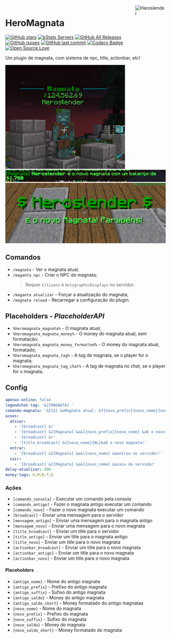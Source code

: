 <img src="https://avatars1.githubusercontent.com/u/16785313?s=96&v=4" alt="Heroslender" title="Heroslender" align="right" height="96" width="96"/>

# HeroMagnata

[![GitHub stars](https://img.shields.io/github/stars/heroslender/HeroMagnata.svg)](https://github.com/heroslender/HeroMagnata/stargazers)
[![bStats Servers](https://img.shields.io/bstats/servers/1621.svg?color=1bcc1b)](https://bstats.org/plugin/bukkit/HeroMagnata)
[![GitHub All Releases](https://img.shields.io/github/downloads/heroslender/HeroMagnata/total.svg?logoColor=fff)](https://github.com/heroslender/HeroMagnata/releases/latest)
[![GitHub issues](https://img.shields.io/github/issues-raw/heroslender/HeroMagnata.svg?label=issues)](https://github.com/heroslender/HeroMagnata/issues)
[![GitHub last commit](https://img.shields.io/github/last-commit/heroslender/HeroMagnata.svg)](https://github.com/heroslender/HeroMagnata/commit)
[![Codacy Badge](https://api.codacy.com/project/badge/Grade/5239a5b8f99b4ed49902b6aaee63f1b2)](https://app.codacy.com/app/heroslender/HeroMagnata?utm_source=github.com&utm_medium=referral&utm_content=heroslender/HeroMagnata&utm_campaign=Badge_Grade_Dashboard)
[![Open Source Love](https://badges.frapsoft.com/os/v1/open-source.svg?v=103)](https://github.com/ellerbrock/open-source-badges/)

Um plugin de magnata, com sistema de npc, title, actionbar, etc!

![Preview](https://github.com/heroslender/HeroMagnata/raw/master/assets/preview_npc.png)
![Preview](https://github.com/heroslender/HeroMagnata/raw/master/assets/preview.png)
![Preview](https://github.com/heroslender/HeroMagnata/raw/master/assets/preview_title.png)

## Comandos

  - `/magnata` - Ver o magnata atual;
  - `/maganta npc` - Criar o NPC de magnata;
    > Requer `Citizens` e `HolographicDisplays` no servidor.
  - `/maganta atualizar` - Forçar a atualização do magnata;
  - `/magnata reload` - Recarregar a configuração do plugin.

## Placeholders - *PlaceholderAPI* 

  - `%heromagnata_magnata%` - O magnata atual;
  - `%heromagnata_magnata_money%` - O money do magnata atual, sem formatação;
  - `%heromagnata_magnata_money_formatted%` - O money do magnata atual, formatado;
  - `%heromagnata_magnata_tag%` - A tag de magnata, se o player for o magnata;
  - `%heromagnata_magnata_tag_chat%` - A tag de magnata no chat, se o player for o magnata.

## Config

```yaml
apenas-online: false
legendchat-tag: '&2[MAGNATA] '
comando-magnata: '&2[$] &aMagnata atual: &7{novo_prefix}{novo_nome}{novo_suffix} &8- &e{novo_saldo}'
acoes:
  ativar:
    - '[broadcast] &r'
    - '[broadcast] &2[Magnata] &a&l{novo_prefix}{novo_nome} &aE o novo magnata com um balanco de &a&l${novo_saldo}'
    - '[broadcast] &r'
    - '[title_broadcast] &2{novo_nome}{NL}&aE o novo magnata!'
  entrar:
    - '[broadcast] &2[Magnata] &a&l{novo_nome} &aentrou no servidor!'
  sair:
    - '[broadcast] &2[Magnata] &a&l{novo_nome} &asaiu do servidor'
delay-atualizar: 900
money-tags: K;M;B;T;Q
```

### Ações

-   `[comando_consola]` - Executar um comando pela consola
-   `[comando_antigo]` - Fazer o magnata antigo executar um comando
-   `[comando_novo]` - Fazer o novo magnata executar um comando
-   `[broadcast]` - Enviar uma mensagem para o servidor
-   `[mensagem_antigo]` - Enviar uma mensagem para o magnata antigo
-   `[mensagem_novo]` - Enviar uma mensagem para o novo magnata
-   `[title_broadcast]` - Enviar um title para o servidor
-   `[title_antigo]` - Enviar um title para o magnata antigo
-   `[title_novo]` - Enviar um title para o novo magnata
-   `[actionbar_broadcast]` - Enviar um title para o novo magnata
-   `[actionbar_antigo]` - Enviar um title para o novo magnata
-   `[actionbar_novo]` - Enviar um title para o novo magnata

#### Placeholders

-   `{antigo_nome}` - Nome do antigo magnata
-   `{antigo_prefix}` - Prefixo do antigo magnata
-   `{antigo_suffix}` - Sufixo do antigo magnata
-   `{antigo_saldo}` - Money do antigo magnata
-   `{antigo_saldo_short}` - Money formatado do antigo magnataa
-   `{novo_nome}` - Nome do magnata
-   `{novo_prefix}` - Prefixo do magnata
-   `{novo_suffix}` - Sufixo do magnata
-   `{novo_saldo}` - Money do magnata
-   `{novo_saldo_short}` - Money formatado do magnata
